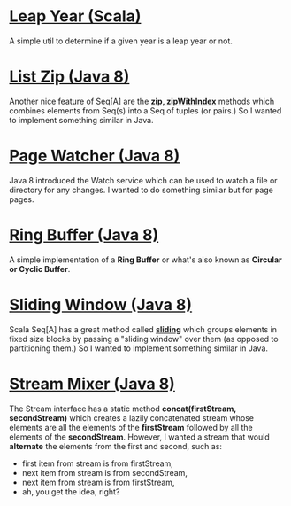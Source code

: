 # [Leap Year (Scala)](leap-year/)
A simple util to determine if a given year is a leap year or not.


# [List Zip (Java 8)](list-zip/)
Another nice feature of Seq[A] are the [**zip, zipWithIndex**](https://www.scala-lang.org/api/current/scala/collection/Seq.html) methods which combines elements from Seq(s) into a Seq of tuples (or pairs.) So I wanted to implement something similar in Java.

# [Page Watcher (Java 8)](page-watcher/)
Java 8 introduced the Watch service which can be used to watch a file or directory for any changes. I wanted to do something similar but for page pages.


# [Ring Buffer (Java 8)](ring-buffer/)
A simple implementation of a **Ring Buffer** or what's also known as **Circular or Cyclic Buffer**.

# [Sliding Window (Java 8)](sliding-window/)
Scala Seq[A] has a great method called [**sliding**](https://www.scala-lang.org/api/current/scala/collection/Seq.html) which groups elements in fixed size blocks by passing a "sliding window" over them (as opposed to partitioning them.) So I wanted to implement something similar in Java.

# [Stream Mixer (Java 8)](stream-mixer/)
The Stream interface has a static method **concat(firstStream, secondStream)** which creates a lazily concatenated stream whose elements are all the elements of the **firstStream** followed by all the elements of the **secondStream**. However, I wanted a
stream that would **alternate** the elements from the first and second, such as:
* first item from stream is from firstStream,
* next item from stream is from secondStream,
* next item from stream is from firstStream,
* ah, you get the idea, right?

